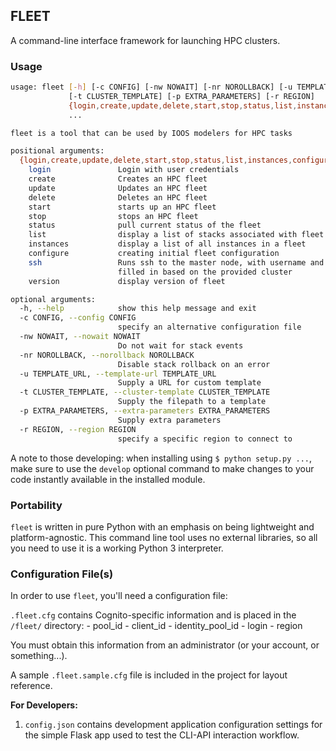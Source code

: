 ## FLEET
A command-line interface framework for launching HPC clusters.

### Usage
```bash
usage: fleet [-h] [-c CONFIG] [-nw NOWAIT] [-nr NOROLLBACK] [-u TEMPLATE_URL]
             [-t CLUSTER_TEMPLATE] [-p EXTRA_PARAMETERS] [-r REGION]
             {login,create,update,delete,start,stop,status,list,instances,configure,ssh,version}
             ...

fleet is a tool that can be used by IOOS modelers for HPC tasks

positional arguments:
  {login,create,update,delete,start,stop,status,list,instances,configure,ssh,version}
    login               Login with user credentials
    create              Creates an HPC fleet
    update              Updates an HPC fleet
    delete              Deletes an HPC fleet
    start               starts up an HPC fleet
    stop                stops an HPC fleet
    status              pull current status of the fleet
    list                display a list of stacks associated with fleet
    instances           display a list of all instances in a fleet
    configure           creating initial fleet configuration
    ssh                 Runs ssh to the master node, with username and ip
                        filled in based on the provided cluster
    version             display version of fleet

optional arguments:
  -h, --help            show this help message and exit
  -c CONFIG, --config CONFIG
                        specify an alternative configuration file
  -nw NOWAIT, --nowait NOWAIT
                        Do not wait for stack events
  -nr NOROLLBACK, --norollback NOROLLBACK
                        Disable stack rollback on an error
  -u TEMPLATE_URL, --template-url TEMPLATE_URL
                        Supply a URL for custom template
  -t CLUSTER_TEMPLATE, --cluster-template CLUSTER_TEMPLATE
                        Supply the filepath to a template
  -p EXTRA_PARAMETERS, --extra-parameters EXTRA_PARAMETERS
                        Supply extra parameters
  -r REGION, --region REGION
                        specify a specific region to connect to
```

A note to those developing: when installing using `$ python setup.py ...`,
make sure to use the ```develop``` optional command to make changes to your
code instantly available in the installed module.

### Portability
`fleet` is written in pure Python with an emphasis on being lightweight and platform-agnostic. This command line tool uses no external libraries, so all you need to use it is a working Python 3 interpreter.

### Configuration File(s)
In order to use `fleet`, you'll need a configuration file:

`.fleet.cfg` contains Cognito-specific information and is placed in the `/fleet/` directory:
    - pool_id
    - client_id
    - identity_pool_id
    - login
    - region

  You must obtain this information from an administrator (or your account, or something...).

  A sample `.fleet.sample.cfg` file is included in the project for layout reference.

__For Developers:__
1. `config.json` contains development application configuration settings for the
   simple Flask app used to test the CLI-API interaction workflow.
